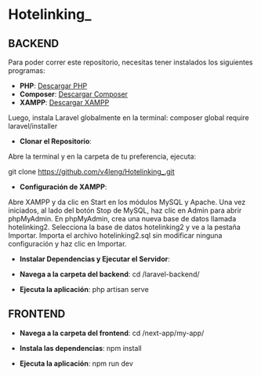 # Hotelinking_

## BACKEND

Para poder correr este repositorio, necesitas tener instalados los siguientes programas:

- **PHP**: [Descargar PHP](https://www.php.net/downloads.php)
- **Composer**: [Descargar Composer](https://getcomposer.org/download/)
- **XAMPP**: [Descargar XAMPP](https://www.apachefriends.org/es/download.html)

Luego, instala Laravel globalmente en la terminal:
composer global require laravel/installer

- **Clonar el Repositorio**:

Abre la terminal y en la carpeta de tu preferencia, ejecuta:

git clone https://github.com/v4leng/Hotelinking_.git

- **Configuración de XAMPP**:

Abre XAMPP y da clic en Start en los módulos MySQL y Apache.
Una vez iniciados, al lado del botón Stop de MySQL, haz clic en Admin para abrir phpMyAdmin.
En phpMyAdmin, crea una nueva base de datos llamada hotelinking2.
Selecciona la base de datos hotelinking2 y ve a la pestaña Importar.
Importa el archivo hotelinking2.sql sin modificar ninguna configuración y haz clic en Importar.

- **Instalar Dependencias y Ejecutar el Servidor**:

- **Navega a la carpeta del backend**:
cd /laravel-backend/


- **Ejecuta la aplicación**: 
php artisan serve


## FRONTEND

- **Navega a la carpeta del frontend**:
cd /next-app/my-app/


- **Instala las dependencias**:
npm install

- **Ejecuta la aplicación**:
npm run dev


